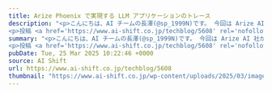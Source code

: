 ```yaml
---
title: Arize Phoenix で実現する LLM アプリケーションのトレース
description: "<p>こんにちは、AI チームの長澤(@sp_1999N)です。 今回は Arize AI 社が開発・提供する LLM アプリケーション向けの監視ツール Phoenix の紹介および簡単なデモ構築を行いたいと思います。 デモと [&#8230;]</p>
<p>投稿 <a href='https://www.ai-shift.co.jp/techblog/5608' rel='nofollow'>Arize Phoenix で実現する LLM アプリケーションのトレース</a> は <a href='https://www.ai-shift.co.jp' rel='nofollow'>株式会社AI Shift</a> に最初に表示されました。</p>"
summary: "<p>こんにちは、AI チームの長澤(@sp_1999N)です。 今回は Arize AI 社が開発・提供する LLM アプリケーション向けの監視ツール Phoenix の紹介および簡単なデモ構築を行いたいと思います。 デモと [&#8230;]</p>
<p>投稿 <a href='https://www.ai-shift.co.jp/techblog/5608' rel='nofollow'>Arize Phoenix で実現する LLM アプリケーションのトレース</a> は <a href='https://www.ai-shift.co.jp' rel='nofollow'>株式会社AI Shift</a> に最初に表示されました。</p>"
pubDate: Tue, 25 Mar 2025 10:22:46 +0000
source: AI Shift
url: https://www.ai-shift.co.jp/techblog/5608
thumbnail: "https://www.ai-shift.co.jp/wp-content/uploads/2025/03/image-4.png"
---
```



